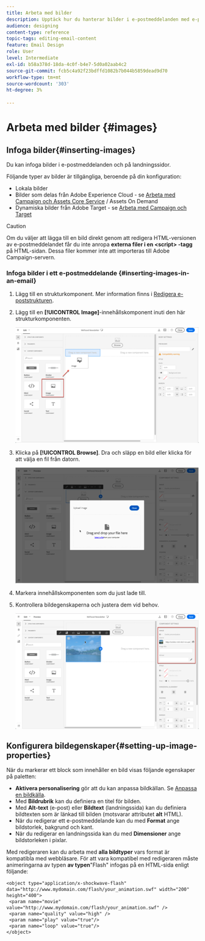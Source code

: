 ```yaml
---
title: Arbeta med bilder
description: Upptäck hur du hanterar bilder i e-postmeddelanden med e-post-Designer.
audience: designing
content-type: reference
topic-tags: editing-email-content
feature: Email Design
role: User
level: Intermediate
exl-id: b58a378d-18da-4c0f-b4e7-5d0a02aab4c2
source-git-commit: fcb5c4a92f23bdffd1082b7b044b5859dead9d70
workflow-type: tm+mt
source-wordcount: '303'
ht-degree: 3%

---
```


# Arbeta med bilder {#images}

## Infoga bilder{#inserting-images}

Du kan infoga bilder i e-postmeddelanden och på landningssidor.

Följande typer av bilder är tillgängliga, beroende på din konfiguration:

* Lokala bilder
* Bilder som delas från Adobe Experience Cloud - se [Arbeta med Campaign och Assets Core Service](../../integrating/using/working-with-campaign-and-assets-core-service.md) / Assets On Demand
* Dynamiska bilder från Adobe Target - se [Arbeta med Campaign och Target](../../integrating/using/about-campaign-target-integration.md)

>[!CAUTION]
>
>Om du väljer att lägga till en bild direkt genom att redigera HTML-versionen av e-postmeddelandet får du inte anropa **externa filer i en &lt;script> -tagg** på HTML-sidan. Dessa filer kommer inte att importeras till Adobe Campaign-servern.

### Infoga bilder i ett e-postmeddelande {#inserting-images-in-an-email}

1. Lägg till en strukturkomponent. Mer information finns i [Redigera e-poststrukturen](../../designing/using/designing-from-scratch.md#defining-the-email-structure).
1. Lägg till en **[!UICONTROL Image]**-innehållskomponent inuti den här strukturkomponenten.

   ![](assets/des_insert_images_1.png)

1. Klicka på **[!UICONTROL Browse]**. Dra och släpp en bild eller klicka för att välja en fil från datorn.

   ![](assets/des_insert_images_2.png)

1. Markera innehållskomponenten som du just lade till.
1. Kontrollera bildegenskaperna och justera dem vid behov.

   ![](assets/des_insert_images_3.png)

## Konfigurera bildegenskaper{#setting-up-image-properties}

När du markerar ett block som innehåller en bild visas följande egenskaper på paletten:

* **Aktivera personalisering** gör att du kan anpassa bildkällan. Se [Anpassa en bildkälla](../../designing/using/personalization.md#personalizing-an-image-source).
* Med **Bildrubrik** kan du definiera en titel för bilden.
* Med **Alt-text** (e-post) eller **Bildtext** (landningssida) kan du definiera bildtexten som är länkad till bilden (motsvarar attributet **alt** HTML).
* När du redigerar ett e-postmeddelande kan du med **Format** ange bildstorlek, bakgrund och kant.
* När du redigerar en landningssida kan du med **Dimensioner** ange bildstorleken i pixlar.

Med redigeraren kan du arbeta med **alla bildtyper** vars format är kompatibla med webbläsare. För att vara kompatibel med redigeraren måste animeringarna av typen **av typen**&quot;Flash&quot; infogas på en HTML-sida enligt följande:

```
<object type="application/x-shockwave-flash" data="http://www.mydomain.com/flash/your_animation.swf" width="200" height="400">
 <param name="movie" value="http://www.mydomain.com/flash/your_animation.swf" />
 <param name="quality" value="high" />
 <param name="play" value="true"/>
 <param name="loop" value="true"/> 
</object>
```

<!--
## Modifying images with the Adobe Creative SDK{#modifying-images-with-the-adobe-creative-sdk}

You can edit images and use a complete set of features powered by the Adobe Creative SDK to enhance your images directly in the content editor when editing emails or landing pages.

The image editor offers a powerful, full-featured image editing UI component that allows you to edit images and apply effects and frames, original high-quality stickers, beautiful overlays, fun features like tilt shift and color splash, pro-level adjustments and more.

To modify an image with the Adobe Creative SDK:

1. Select the image.
1. In the toolbar, click the Creative Cloud icon.

   ![](assets/des_creative_sdk_icon.png)

1. Select the tool you want to use through the icons on the top of the window to modify the image.

   ![](assets/email_designer_ccsdktoolbar.png)

1. Click **[!UICONTROL Save]** when modifications are done. The updated image is saved on Adobe Campaign server and ready to be used.

>[!NOTE]
>
>Tools offered in the image editor cannot be customized.
-->
